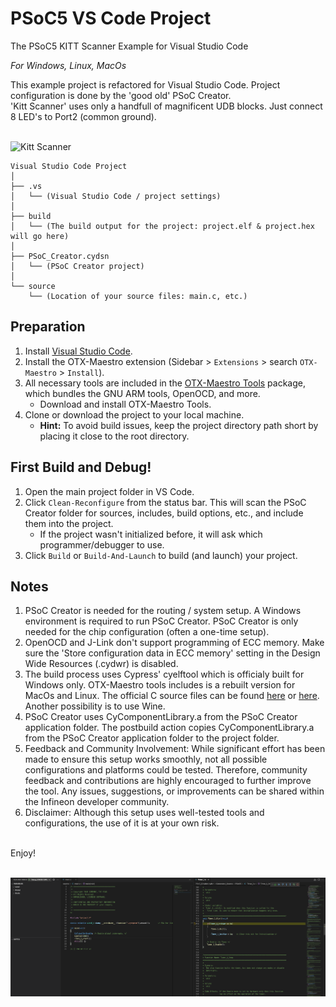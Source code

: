 # PSoC5 VS Code Project
The PSoC5 KITT Scanner Example for Visual Studio Code 

<em>For Windows, Linux, MacOs</em>

This example project is refactored for Visual Studio Code. Project configuration is done by the 'good old' PSoC Creator.<br/>
'Kitt Scanner' uses only a handfull of magnificent UDB blocks. Just connect 8 LED's to Port2 (common ground).<br/><br/>

![Kitt Scanner](../../../assets/blob/main/PSoC5_VS_Creator/Kitt_Scanner.png?raw=true)<br/>

```
Visual Studio Code Project
│
├── .vs
│   └── (Visual Studio Code / project settings)
│
├── build
│   └── (The build output for the project: project.elf & project.hex will go here)
│
├── PSoC_Creator.cydsn
│   └── (PSoC Creator project)
│
└── source
    └── (Location of your source files: main.c, etc.)
```

## Preparation
1. Install [Visual Studio Code](https://code.visualstudio.com/download).
1. Install the OTX-Maestro extension (Sidebar > `Extensions` > search `OTX-Maestro` > `Install`).
1. All necessary tools are included in the [OTX-Maestro Tools](https://github.com/onethinx/OTX-Maestro/releases) package, which bundles the GNU ARM tools, OpenOCD, and more.
   * Download and install OTX-Maestro Tools.
1. Clone or download the project to your local machine.
   * **Hint:** To avoid build issues, keep the project directory path short by placing it close to the root directory.

## First Build and Debug!
1. Open the main project folder in VS Code.
1. Click `Clean-Reconfigure` from the status bar. This will scan the PSoC Creator folder for sources, includes, build options, etc., and include them into the project.
   * If the project wasn't initialized before, it will ask which programmer/debugger to use.
1. Click `Build` or `Build-And-Launch` to build (and launch) your project.

## Notes
1. PSoC Creator is needed for the routing / system setup. A Windows environment is required to run PSoC Creator. PSoC Creator is only needed for the chip configuration (often a one-time setup).
1. OpenOCD and J-Link don't support programming of ECC memory. Make sure the 'Store configuration data in ECC memory' setting in the Design Wide Resources (.cydwr) is disabled.
1. The build process uses Cypress' cyelftool which is officialy built for Windows only. OTX-Maestro tools includes is a rebuilt version for MacOs and Linux. The official C source files can be found [here](https://www.cypress.com/documentation/software-and-drivers/elftool-open-source-foss-packages) or [here](https://github.com/RolfNoot/assets/blob/main/PSoC5_VS_Creator/Infineon-CyElfTool-1.0.1.8.zip_(includes_libelf-0.8.13-patch2)-DevelopmentTools-v01_00-EN.zip?raw=true). Another possibility is to use Wine.
1. PSoC Creator uses CyComponentLibrary.a from the PSoC Creator application folder. The postbuild action copies CyComponentLibrary.a from the PSoC Creator application folder to the project folder.
1. Feedback and Community Involvement: While significant effort has been made to ensure this setup works smoothly, not all possible configurations and platforms could be tested. Therefore, community feedback and contributions are highly encouraged to further improve the tool. Any issues, suggestions, or improvements can be shared within the Infineon developer community.
1. Disclaimer: Although this setup uses well-tested tools and configurations, the use of it is at your own risk.
<br/>
Enjoy!
<br/><br/>

![PSoC5_VS_Creator](https://raw.githubusercontent.com/RolfNoot/assets/main/PSoC5_VS_Creator/VS_Code_Creator.png)<br/>
